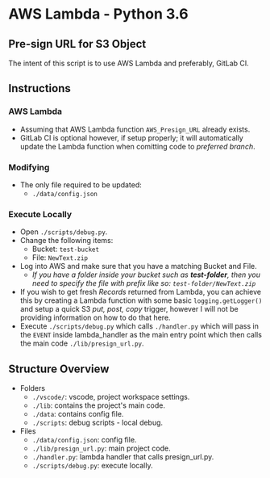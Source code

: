 # AWS Lambda - Python 3.6
## Pre-sign URL for S3 Object
The intent of this script is to use AWS Lambda and preferably, GitLab CI.

## Instructions
### AWS Lambda
- Assuming that AWS Lambda function `AWS_Presign_URL` already exists.
- GitLab CI is optional however, if setup properly; it will automatically update the Lambda function when comitting code to *preferred branch*.

### Modifying
- The only file required to be updated:
  - `./data/config.json`

### Execute Locally
- Open `./scripts/debug.py`.
- Change the following items:
  - Bucket: `test-bucket`
  - File: `NewText.zip`
- Log into AWS and make sure that you have a matching Bucket and File. 
    - *If you have a folder inside your bucket such as **test-folder**, then you need to specify the file with prefix like so: `test-folder/NewText.zip`*
- If you wish to get fresh *Records* returned from Lambda, you can achieve this by creating a Lambda function with some basic `logging.getLogger()` and setup a quick S3 *put, post, copy* trigger, however I will not be providing information on how to do that here.
- Execute `./scripts/debug.py` which calls `./handler.py` which will pass in the `EVENT` inside lambda_handler as the main entry point which then calls the main code `./lib/presign_url.py`.


## Structure Overview
- Folders
  - `./vscode/`: vscode, project workspace settings.
  - `./lib`: contains the project's main code.
  - `./data`: contains config file.
  - `./scripts`: debug scripts - local debug.
- Files
  - `./data/config.json`: config file.
  - `./lib/presign_url.py`: main project code.
  - `./handler.py`: lambda handler that calls presign_url.py.
  - `./scripts/debug.py`: execute locally.